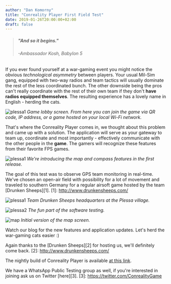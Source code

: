 ```yaml
---
author: "Dan Komorny"
title: "Conreality Player First Field Test"
date: 2019-01-26T20:00:00+02:00
draft: false
---
```


> ##### "And so it begins."
> ###### -Ambassador Kosh, Babylon 5

If you ever found yourself at a war-gaming event you might notice the obvious *technological asymmetry* between players. Your usual Mil-Sim gang, equipped with two-way radios and team tactics will usually dominate the rest of the less coordinated bunch. The other downside being the pros can't really coordinate with the rest of their own team if they don't __have radios equipped themselves__. The resulting experience has a lovely name in English - herding the cats.

![plessa1](/images/2019/jan/plessa/lobby.png "lobby")
*Game lobby screen. From here you can join the game via QR code, IP address, or a game hosted on your local Wi-Fi network.*

That's where the Conreality Player comes in, we thought about this problem and came up with a solution. 
The application will serve as your gateway to team up, coordinate and most importantly - effectively communicate with the other people in the __game__. The gamers will recognize these features from their favorite FPS games. 

![plessa1](/images/2019/jan/plessa/menu.png "menu")
*We're introducing the map and compass features in the first release.* 

The goal of this test was to observe GPS team monitoring in real-time. We've chosen an open-air field with possibility for a lot of movement and traveled to southern Germany for a regular airsoft game hosted by the team [Drunken Sheeps][1].
[1]: http://www.drunkensheeps.com/
 
![plessa1](/images/2019/jan/plessa/plessa2.jpg "PlessaHQ")
*Team Drunken Sheeps headquarters at the Plessa village.*


![plessa2](/images/2019/jan/plessa/plessa1.jpg "Team")
*The fun part of the software testing.*


![map](/images/2019/jan/plessa/map.jpg "map")
*Initial version of the map screen.*


Watch our blog for the new features and application updates. Let's herd the war-gaming cats easier :)


Again thanks to the [Drunken Sheeps][2] for hosting us, we'll definitely come back.
[2]: http://www.drunkensheeps.com/ 

The nightly build of Conreality Player is available [at this link](https://conreality.app/player.apk "Conreality Player App nightly build"). 

We have a WhatsApp Public Testing group as well, if you're interested in joining ask us on Twitter [here][3].
[3]: https://twitter.com/ConrealityGame